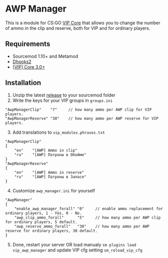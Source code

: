 # AWP Manager
This is a module for CS:GO [VIP Core](https://github.com/R1KO/VIP-Core/tree/v3.0.3R) that allows you to change the number of ammo in the clip and reserve, both for VIP and for ordinary players.
## Requirements
* Sourcemod 1.10+ and Metamod
* [Dhooks2](https://github.com/peace-maker/DHooks2)
* [[VIP] Core 3.0+](https://github.com/R1KO/VIP-Core/tree/v3.0.3R)

## Installation
1. Unzip the latest [release](https://github.com/Delfram99/Awp-Manager/releases) to your sourcemod folder
2. Write the keys for your VIP groups in `groups.ini` 
```
"AwpManagerClip"    "7"     // how many ammo per AWP clip for VIP players.
"AwpManagerReserve" "30"    // how many ammo per AWP reserve for VIP players.
```
3. Add translations to `vip_modules.phrases.txt`
```
"AwpManagerClip"
{
    "en"    "[AWP] Ammo in clip"
    "ru"    "[AWP] Патроны в Обойме"
}
"AwpManagerReserve"
{
    "en"    "[AWP] Ammo in reserve"
    "ru"    "[AWP] Патроны в Запасе"
}
```
4. Customize `awp_manager.ini` for yourself
```
"AwpManager"
{
    "enable_awp_manager_forall" "0"     // enable ammo replacement for ordinary players, 1 - Yes, 0 - No.
    "awp_clip_ammo_forall"      "5"     // how many ammo per AWP clip for ordinary players, 5 default.
    "awp_reserve_ammo_forall"   "30"    // how many ammo per AWP reserve for ordinary players, 30 default.
}
```
5. Done, restart your server OR load manualy `sm plugins load vip_awp_manager` and update VIP cfg setting `sm_reload_vip_cfg`